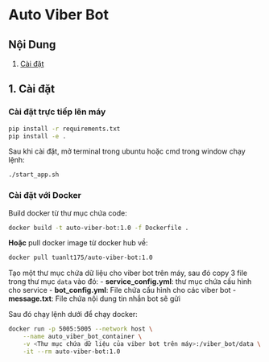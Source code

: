 # Auto Viber Bot

## Nội Dung
1. [Cài đặt](#setup) <br>

## 1. Cài đặt <a name="setup"></a>
### Cài đặt trực tiếp lên máy
```bash
pip install -r requirements.txt 
pip install -e .
```

Sau khi cài đặt, mở terminal trong ubuntu hoặc cmd trong window chạy lệnh:
```bash
./start_app.sh
```


### Cài đặt với Docker
Build docker từ thư mục chứa code:
```bash
docker build -t auto-viber-bot:1.0 -f Dockerfile .
```
**Hoặc** pull docker image từ docker hub về:
```bash
docker pull tuanlt175/auto-viber-bot:1.0
```

Tạo một thư mục chứa dữ liệu cho viber bot trên máy, sau đó copy 3 file trong thư mục `data` vào đó:
    - **service_config.yml**: thư mục chứa cấu hình cho service
    - **bot_config.yml**: File chứa cấu hình cho các viber bot
    - **message.txt**: File chứa nội dung tin nhắn bot sẽ gửi
    

Sau đó chạy lệnh dưới để chạy docker:
```bash
docker run -p 5005:5005 --network host \
    --name auto_viber_bot_container \
    -v <Thư mục chứa dữ liệu của viber bot trên máy>:/viber_bot/data \
    -it --rm auto-viber-bot:1.0
```
